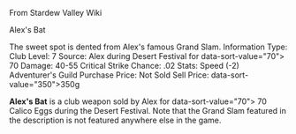 From Stardew Valley Wiki

Alex's Bat

The sweet spot is dented from Alex's famous Grand Slam. Information Type: Club Level: 7 Source: Alex during Desert Festival for data-sort-value="70"&gt; 70 Damage: 40-55 Critical Strike Chance: .02 Stats: Speed (-2) Adventurer's Guild Purchase Price: Not Sold Sell Price: data-sort-value="350"&gt;350g

**Alex's Bat** is a club weapon sold by Alex for data-sort-value="70"&gt; 70 Calico Eggs during the Desert Festival. Note that the Grand Slam featured in the description is not featured anywhere else in the game.